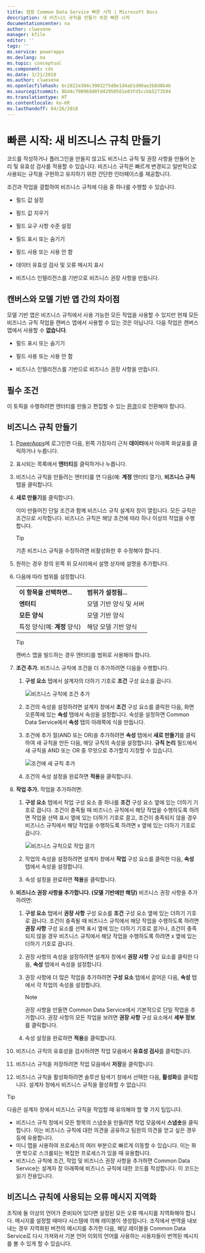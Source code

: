 ```yaml
---
title: 앱용 Common Data Service 빠른 시작 | Microsoft Docs
description: 새 비즈니스 규칙을 만들기 위한 빠른 시작
documentationcenter: na
author: clwesene
manager: kfile
editor: ''
tags: ''
ms.service: powerapps
ms.devlang: na
ms.topic: conceptual
ms.component: cds
ms.date: 3/21/2018
ms.author: clwesene
ms.openlocfilehash: bc2822e304c3903275d0e1d4ab1d00ae2b8d8b4b
ms.sourcegitcommit: 8bd4c700969d0fd42950581e03fd5ccbb5273584
ms.translationtype: HT
ms.contentlocale: ko-KR
ms.lasthandoff: 04/26/2018
---
```

# <a name="quickstart-create-a-new-business-rule"></a>빠른 시작: 새 비즈니스 규칙 만들기 

코드를 작성하거나 플러그인을 만들지 않고도 비즈니스 규칙 및 권장 사항을 만들어 논리 및 유효성 검사를 적용할 수 있습니다.  비즈니스 규칙은 빠르게 변경되고 일반적으로 사용되는 규칙을 구현하고 유지하기 위한 간단한 인터페이스를 제공합니다. 
  
 조건과 작업을 결합하여 비즈니스 규칙에 다음 중 하나를 수행할 수 있습니다.  
  
-   필드 값 설정  
  
-   필드 값 지우기  
  
-   필드 요구 사항 수준 설정  
  
-   필드 표시 또는 숨기기  
  
-   필드 사용 또는 사용 안 함  
  
-   데이터 유효성 검사 및 오류 메시지 표시  
  
-   비즈니스 인텔리전스를 기반으로 비즈니스 권장 사항을 만듭니다.  
  
## <a name="differences-between-canvas-and-model-driven-apps"></a>캔버스와 모델 기반 앱 간의 차이점

모델 기반 앱은 비즈니스 규칙에서 사용 가능한 모든 작업을 사용할 수 있지만 현재 모든 비즈니스 규칙 작업을 캔버스 앱에서 사용할 수 있는 것은 아닙니다.  다음 작업은 캔버스 앱에서 사용할 수 **없습니다**.

-   필드 표시 또는 숨기기  
  
-   필드 사용 또는 사용 안 함  
    
-   비즈니스 인텔리전스를 기반으로 비즈니스 권장 사항을 만듭니다.  

## <a name="prerequisites"></a>필수 조건
이 토픽을 수행하려면 엔터티를 만들고 편집할 수 있는 [환경](../canvas-apps/working-with-environments.md)으로 전환해야 합니다.

## <a name="create-a-business-rule"></a>비즈니스 규칙 만들기
  
1. [PowerApps](https://web.powerapps.com)에 로그인한 다음, 왼쪽 가장자리 근처 **데이터**에서 아래쪽 화살표를 클릭하거나 누릅니다.

1. 표시되는 목록에서 **엔터티**를 클릭하거나 누릅니다.
  
1. 비즈니스 규칙을 만들려는 엔터티를 연 다음(예: **계정** 엔터티 열기), **비즈니스 규칙** 탭을 클릭합니다.  

1.  **새로 만들기**를 클릭합니다.  
  
     이미 만들어진 단일 조건과 함께 비즈니스 규칙 설계자 창이 열립니다. 모든 규칙은 조건으로 시작합니다. 비즈니스 규칙은 해당 조건에 따라 하나 이상의 작업을 수행합니다.  

    > [!TIP]
    > 기존 비즈니스 규칙을 수정하려면 비활성화한 후 수정해야 합니다.  
  
1.  원하는 경우 창의 왼쪽 위 모서리에서 설명 상자에 설명을 추가합니다.  
  
1.  다음에 따라 범위를 설정합니다.  
  
    |||  
    |-|-|  
    |**이 항목을 선택하면...**|**범위가 설정됨...**|  
    |**엔터티**|모델 기반 양식 및 서버|  
    |**모든 양식**|모델 기반 양식|  
    |특정 양식(예: **계정** 양식)|해당 모델 기반 양식|  

    > [!TIP]
    > 캔버스 앱을 빌드하는 경우 엔터티를 범위로 사용해야 합니다.
  
1. **조건 추가.** 비즈니스 규칙에 조건을 더 추가하려면 다음을 수행합니다.  
  
    1.  **구성 요소** 탭에서 설계자의 더하기 기호로 **조건** 구성 요소를 끕니다.  
  
        ![비즈니스 규칙에 조건 추가](./media/data-platform-cds-create-business-rule/add-condition-business-rule.png "비즈니스 규칙에 조건 추가")  
  
    2.  조건의 속성을 설정하려면 설계자 창에서 **조건** 구성 요소를 클릭한 다음, 화면 오른쪽에 있는 **속성** 탭에서 속성을 설정합니다. 속성을 설정하면 Common Data Service에서 **속성** 탭의 아래쪽에 식을 만듭니다.  
  
    3.  조건에 추가 절(AND 또는 OR)을 추가하려면 **속성** 탭에서 **새로 만들기**를 클릭하여 새 규칙을 만든 다음, 해당 규칙의 속성을 설정합니다. **규칙 논리** 필드에서 새 규칙을 AND 또는 OR 중 무엇으로 추가할지 지정할 수 있습니다.  
  
        ![조건에 새 규칙 추가](./media/data-platform-cds-create-business-rule/add-new-rule-condition.png "조건에 새 규칙 추가")  
  
    4.  조건의 속성 설정을 완료하면 **적용**을 클릭합니다.  
  
9. **작업 추가.** 작업을 추가하려면:  
  
    1.  **구성 요소** 탭에서 작업 구성 요소 중 하나를 **조건** 구성 요소 옆에 있는 더하기 기호로 끕니다. 조건이 충족될 때 비즈니스 규칙에서 해당 작업을 수행하도록 하려면 작업을 선택 표시 옆에 있는 더하기 기호로 끌고, 조건이 충족되지 않을 경우 비즈니스 규칙에서 해당 작업을 수행하도록 하려면 x 옆에 있는 더하기 기호로 끕니다.  
  
        ![비즈니스 규칙으로 작업 끌기](./media/data-platform-cds-create-business-rule/drag-an-action-business-rule.png "비즈니스 규칙으로 작업 끌기")  
  
    2.  작업의 속성을 설정하려면 설계자 창에서 **작업** 구성 요소를 클릭한 다음, **속성** 탭에서 속성을 설정합니다.  
  
    3.  속성 설정을 완료하면 **적용**을 클릭합니다.  
  
10. **비즈니스 권장 사항을 추가합니다. (모델 기반에만 해당)**  비즈니스 권장 사항을 추가하려면:  
  
    1.  **구성 요소** 탭에서 **권장 사항** 구성 요소를 **조건** 구성 요소 옆에 있는 더하기 기호로 끕니다. 조건이 충족될 때 비즈니스 규칙에서 해당 작업을 수행하도록 하려면 **권장 사항** 구성 요소를 선택 표시 옆에 있는 더하기 기호로 끌거나, 조건이 충족되지 않을 경우 비즈니스 규칙에서 해당 작업을 수행하도록 하려면 x 옆에 있는 더하기 기호로 끕니다.  
  
    2.  권장 사항의 속성을 설정하려면 설계자 창에서 **권장 사항** 구성 요소를 클릭한 다음, **속성** 탭에서 속성을 설정합니다.  
  
    3.  권장 사항에 더 많은 작업을 추가하려면 **구성 요소** 탭에서 끌어온 다음, **속성** 탭에서 각 작업의 속성을 설정합니다.  
  
        > [!NOTE]
        >  권장 사항을 만들면 Common Data Service에서 기본적으로 단일 작업을 추가합니다. 권장 사항의 모든 작업을 보려면 **권장 사항** 구성 요소에서 **세부 정보**를 클릭합니다.  
  
    4.  속성 설정을 완료하면 **적용**을 클릭합니다.  
  
11. 비즈니스 규칙의 유효성을 검사하려면 작업 모음에서 **유효성 검사**를 클릭합니다.  
  
12. 비즈니스 규칙을 저장하려면 작업 모음에서 **저장**을 클릭합니다.  
  
13. 비즈니스 규칙을 활성화하려면 솔루션 탐색기 창에서 선택한 다음, **활성화**를 클릭합니다. 설계자 창에서 비즈니스 규칙을 활성화할 수 없습니다.  
  
> [!TIP]
>  다음은 설계자 창에서 비즈니스 규칙을 작업할 때 유의해야 할 몇 가지 팁입니다.  
>   
> - 비즈니스 규칙 창에서 모든 항목의 스냅숏을 만들려면 작업 모음에서 **스냅숏**을 클릭합니다. 이는 비즈니스 규칙에 대한 의견을 공유하고 팀원의 의견을 얻고 싶은 경우 등에 유용합니다.  
> - 미니 맵을 사용하여 프로세스의 여러 부분으로 빠르게 이동할 수 있습니다. 이는 화면 밖으로 스크롤되는 복잡한 프로세스가 있을 때 유용합니다.  
> - 비즈니스 규칙에 조건, 작업 및 비즈니스 권장 사항을 추가하면 Common Data Service는 설계자 창 아래쪽에 비즈니스 규칙에 대한 코드를 작성합니다. 이 코드는 읽기 전용입니다.  
  
## <a name="localize-error-messages-used-in-business-rules"></a>비즈니스 규칙에 사용되는 오류 메시지 지역화   
 조직에 둘 이상의 언어가 준비되어 있다면 설정된 모든 오류 메시지를 지역화해야 합니다. 메시지를 설정할 때마다 시스템에 의해 레이블이 생성됩니다. 조직에서 번역을 내보내는 경우 지역화된 버전의 메시지를 추가한 다음, 해당 레이블을 Common Data Service로 다시 가져와서 기본 언어 이외의 언어를 사용하는 사용자들이 번역된 메시지를 볼 수 있게 할 수 있습니다.  
  